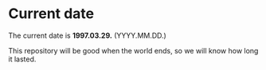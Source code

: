 # Current date

The current date is **1997.03.29.** (YYYY.MM.DD.)

This repository will be good when the world ends, so we will know how long it lasted.